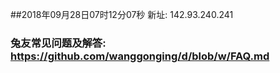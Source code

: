 ##2018年09月28日07时12分07秒 新址: 142.93.240.241
### 兔友常见问题及解答: https://github.com/wanggonging/d/blob/w/FAQ.md
